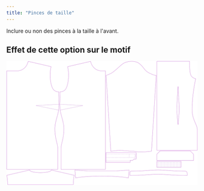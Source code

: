 ```yaml
---
title: "Pinces de taille"
---
```


Inclure ou non des pinces à la taille à l'avant.

## Effet de cette option sur le motif

![Cette image montre l'effet de cette option en superposant plusieurs variantes qui ont une valeur différente pour cette option](simone_frontdarts_sample.svg "Effet de cette option sur le motif")
